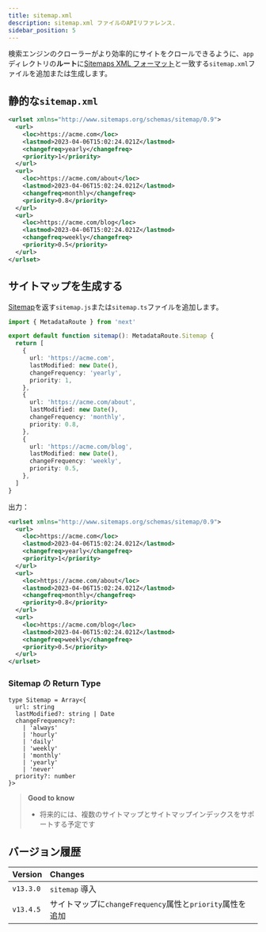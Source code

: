 ```yaml
---
title: sitemap.xml
description: sitemap.xml ファイルのAPIリファレンス.
sidebar_position: 5
---
```


検索エンジンのクローラーがより効率的にサイトをクロールできるように、`app`ディレクトリの**ルート**に[Sitemaps XML フォーマット](https://www.sitemaps.org/protocol.html)と一致する`sitemap.xml`ファイルを追加または生成します。

## 静的な`sitemap.xml`

```xml title="app/sitemap.xml"
<urlset xmlns="http://www.sitemaps.org/schemas/sitemap/0.9">
  <url>
    <loc>https://acme.com</loc>
    <lastmod>2023-04-06T15:02:24.021Z</lastmod>
    <changefreq>yearly</changefreq>
    <priority>1</priority>
  </url>
  <url>
    <loc>https://acme.com/about</loc>
    <lastmod>2023-04-06T15:02:24.021Z</lastmod>
    <changefreq>monthly</changefreq>
    <priority>0.8</priority>
  </url>
  <url>
    <loc>https://acme.com/blog</loc>
    <lastmod>2023-04-06T15:02:24.021Z</lastmod>
    <changefreq>weekly</changefreq>
    <priority>0.5</priority>
  </url>
</urlset>
```

## サイトマップを生成する

[Sitemap](#sitemap-の-return-type)を返す`sitemap.js`または`sitemap.ts`ファイルを追加します。

```ts title="app/sitemap.ts"
import { MetadataRoute } from 'next'

export default function sitemap(): MetadataRoute.Sitemap {
  return [
    {
      url: 'https://acme.com',
      lastModified: new Date(),
      changeFrequency: 'yearly',
      priority: 1,
    },
    {
      url: 'https://acme.com/about',
      lastModified: new Date(),
      changeFrequency: 'monthly',
      priority: 0.8,
    },
    {
      url: 'https://acme.com/blog',
      lastModified: new Date(),
      changeFrequency: 'weekly',
      priority: 0.5,
    },
  ]
}
```

出力：

```xml title="acme.com/sitemap.xml
<urlset xmlns="http://www.sitemaps.org/schemas/sitemap/0.9">
  <url>
    <loc>https://acme.com</loc>
    <lastmod>2023-04-06T15:02:24.021Z</lastmod>
    <changefreq>yearly</changefreq>
    <priority>1</priority>
  </url>
  <url>
    <loc>https://acme.com/about</loc>
    <lastmod>2023-04-06T15:02:24.021Z</lastmod>
    <changefreq>monthly</changefreq>
    <priority>0.8</priority>
  </url>
  <url>
    <loc>https://acme.com/blog</loc>
    <lastmod>2023-04-06T15:02:24.021Z</lastmod>
    <changefreq>weekly</changefreq>
    <priority>0.5</priority>
  </url>
</urlset>
```

### Sitemap の Return Type

```
type Sitemap = Array<{
  url: string
  lastModified?: string | Date
  changeFrequency?:
    | 'always'
    | 'hourly'
    | 'daily'
    | 'weekly'
    | 'monthly'
    | 'yearly'
    | 'never'
  priority?: number
}>
```

> **Good to know**
>
> - 将来的には、複数のサイトマップとサイトマップインデックスをサポートする予定です

## バージョン履歴

| Version   | Changes                                                   |
| :-------- | :-------------------------------------------------------- |
| `v13.3.0` | `sitemap` 導入                                            |
| `v13.4.5` | サイトマップに`changeFrequency`属性と`priority`属性を追加 |
